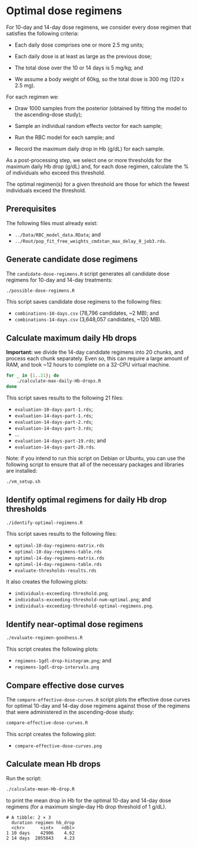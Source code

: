 # Optimal dose regimens

For 10-day and 14-day dose regimens, we consider every dose regimen that satisfies the following criteria:

- Each daily dose comprises one or more 2.5 mg units;

- Each daily dose is at least as large as the previous dose;

- The total dose over the 10 or 14 days is 5 mg/kg; and

- We assume a body weight of 60kg, so the total dose is 300 mg (120 x 2.5 mg).

For each regimen we:

- Draw 1000 samples from the posterior (obtained by fitting the model to the ascending-dose study);

- Sample an individual random effects vector for each sample;

- Run the RBC model for each sample; and

- Record the maximum daily drop in Hb (g/dL) for each sample.

As a post-processing step, we select one or more thresholds for the maximum daily Hb drop (g/dL) and, for each dose regimen, calculate the % of individuals who exceed this threshold.

The optimal regimen(s) for a given threshold are those for which the fewest individuals exceed the threshold.

## Prerequisites

The following files must already exist:

- `../Data/RBC_model_data.RData`; and
- `../Rout/pop_fit_free_weights_cmdstan_max_delay_9_job3.rds`.

## Generate candidate dose regimens

The `candidate-dose-regimens.R` script generates all candidate dose regimens for 10-day and 14-day treatments:

```sh
./possible-dose-regimens.R
```

This script saves candidate dose regimens to the following files:

- `combinations-10-days.csv` (78,796 candidates, ~2 MB); and
- `combinations-14-days.csv` (3,648,057 candidates, ~120 MB).

## Calculate maximum daily Hb drops

**Important:** we divide the 14-day candidate regimens into 20 chunks, and process each chunk separately.
Even so, this can require a large amount of RAM, and took ~12 hours to complete on a 32-CPU virtual machine.

```sh
for _ in {1..21}; do
    ./calculate-max-daily-Hb-drops.R
done
```

This script saves results to the following 21 files:

- `evaluation-10-days-part-1.rds`;
- `evaluation-14-days-part-1.rds`;
- `evaluation-14-days-part-2.rds`;
- `evaluation-14-days-part-3.rds`;
- ...
- `evaluation-14-days-part-19.rds`; and
- `evaluation-14-days-part-20.rds`.

Note: if you intend to run this script on Debian or Ubuntu, you can use the following script to ensure that all of the necessary packages and libraries are installed:

```sh
./vm_setup.sh
```

## Identify optimal regimens for daily Hb drop thresholds

```sh
./identify-optimal-regimens.R
```

This script saves results to the following files:

- `optimal-10-day-regimens-matrix.rds`
- `optimal-10-day-regimens-table.rds`
- `optimal-14-day-regimens-matrix.rds`
- `optimal-14-day-regimens-table.rds`
- `evaluate-thresholds-results.rds`

It also creates the following plots:

- `individuals-exceeding-threshold.png`;
- `individuals-exceeding-threshold-num-optimal.png`; and
- `individuals-exceeding-threshold-optimal-regimens.png`.

## Identify near-optimal dose regimens

```sh
./evaluate-regimen-goodness.R
```

This script creates the following plots:

- `regimens-1gdl-drop-histogram.png`; and
- `regimens-1gdl-drop-intervals.png`

## Compare effective dose curves

The `compare-effective-dose-curves.R` script plots the effective dose curves for optimal 10-day and 14-day dose regimens against those of the regimens that were administered in the ascending-dose study:

```sh
compare-effective-dose-curves.R
```

This script creates the following plot:

- `compare-effective-dose-curves.png`

## Calculate mean Hb drops

Run the script:

```sh
./calculate-mean-Hb-drop.R
```

to print the mean drop in Hb for the optimal 10-day and 14-day dose regimens (for a maximum single-day Hb drop threshold of 1 g/dL).

```text
# A tibble: 2 × 3
  duration regimen hb_drop
  <chr>      <int>   <dbl>
1 10 days    42906    4.62
2 14 days  2055843    4.23
```
